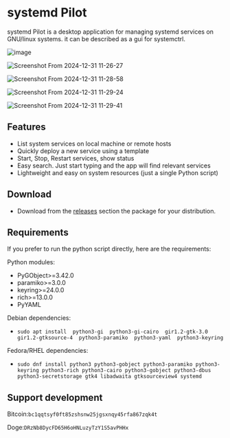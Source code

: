 # systemd Pilot

systemd Pilot is a desktop application for managing systemd services on GNU/linux systems. it can be described as a gui for systemctrl. 

![image](https://github.com/user-attachments/assets/85ee68be-aa3e-4291-8435-ef9ee7b8b72f)


![Screenshot From 2024-12-31 11-26-27](https://github.com/user-attachments/assets/09a58f8c-7d2b-4bc3-87db-561221295b18)


![Screenshot From 2024-12-31 11-28-58](https://github.com/user-attachments/assets/1c5653ab-31bc-4fd1-b607-1240dd85f831)


![Screenshot From 2024-12-31 11-29-24](https://github.com/user-attachments/assets/b9eb7194-b3dc-4c17-8ecc-8946374a2ca1)

![Screenshot From 2024-12-31 11-29-41](https://github.com/user-attachments/assets/2715e99c-2a96-406b-9d55-4f3512bbc345)


## Features
- List system services on local machine or remote hosts
- Quickly deploy a new service using a template
- Start, Stop, Restart services, show status
- Easy search. Just start typing and the app will find relevant services
- Lightweight and easy on system resources (just a single Python script)
  
## Download
- Download from the [releases](https://github.com/mfat/systemd-pilot/releases) section the package for your distribution.
  
## Requirements
If you prefer to run the python script directly, here are the requirements:

Python modules:
- PyGObject>=3.42.0
- paramiko>=3.0.0
- keyring>=24.0.0
- rich>=13.0.0
- PyYAML

Debian dependencies:
- `sudo apt install 
    python3-gi 
    python3-gi-cairo 
    gir1.2-gtk-3.0 
    gir1.2-gtksource-4 
    python3-paramiko 
    python3-yaml 
    python3-keyring`
  
Fedora/RHEL dependencies:
- `sudo dnf install python3
      python3-gobject
      python3-paramiko
      python3-keyring
      python3-rich
      python3-cairo
      python3-gobject
      python3-dbus
      python3-secretstorage
      gtk4
      libadwaita
      gtksourceview4
      systemd`
  


## Support development
Bitcoin:`bc1qqtsyf0ft85zshsnw25jgsxnqy45rfa867zqk4t`

Doge:`DRzNb8DycFD65H6oHNLuzyTzY1S5avPHHx`

  
